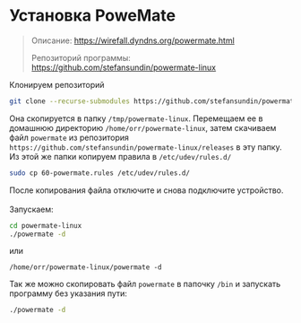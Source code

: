 # Установка PoweMate

>
> Описание:
> https://wirefall.dyndns.org/powermate.html
>
> Репозиторий программы:
> https://github.com/stefansundin/powermate-linux
>

Клонируем репозиторий
```bash
git clone --recurse-submodules https://github.com/stefansundin/powermate-linux.git
```
Она скопируется в папку `/tmp/powermate-linux`. Перемещаем ее в домашнюю директорию `/home/orr/powermate-linux`, затем скачиваем файл `powermate` из репозитория `https://github.com/stefansundin/powermate-linux/releases` в эту папку. Из этой же папки копируем правила в `/etc/udev/rules.d/`
```bash
sudo cp 60-powermate.rules /etc/udev/rules.d/
```
После копирования файла отключите и снова подключите устройство.
 <br><br>
Запускаем:
```bash
cd powermate-linux
./powermate -d
```
или
```bsh
/home/orr/powermate-linux/powermate -d
```
Так же можно скопировать файл `powermate` в папочку `/bin` и запускать программу без указания пути:
```bash
./powermate -d
```
